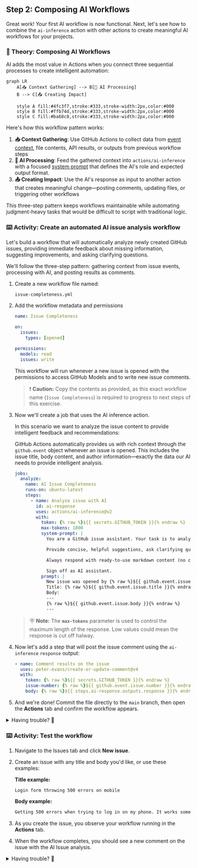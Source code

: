 ## Step 2: Composing AI Workflows

Great work! Your first AI workflow is now functional. Next, let's see how to combine the `ai-inference` action with other actions to create meaningful AI workflows for your projects.

### 📖 Theory: Composing AI Workflows

AI adds the most value in Actions when you connect three sequential processes to create intelligent automation:

```mermaid
graph LR
    A[📥 Context Gathering] --> B[🤖 AI Processing]
    B --> C[📤 Creating Impact]

    style A fill:#4fc3f7,stroke:#333,stroke-width:2px,color:#000
    style B fill:#ffb74d,stroke:#333,stroke-width:2px,color:#000
    style C fill:#ba68c8,stroke:#333,stroke-width:2px,color:#000
```

Here's how this workflow pattern works:

1. **📥 Context Gathering**: Use GitHub Actions to collect data from [event context](https://docs.github.com/en/actions/learn-github-actions/contexts#github-context), file contents, API results, or outputs from previous workflow steps
1. **🤖 AI Processing**: Feed the gathered context into `actions/ai-inference` with a focused [system prompt](https://github.com/actions/ai-inference#system-prompts) that defines the AI's role and expected output format.
1. **📤 Creating Impact**: Use the AI's response as input to another action that creates meaningful change—posting comments, updating files, or triggering other workflows

This three-step pattern keeps workflows maintainable while automating judgment-heavy tasks that would be difficult to script with traditional logic.

### ⌨️ Activity: Create an automated AI issue analysis workflow

Let's build a workflow that will automatically analyze newly created GitHub issues, providing immediate feedback about missing information, suggesting improvements, and asking clarifying questions.

We'll follow the three-step pattern: gathering context from issue events, processing with AI, and posting results as comments.

1. Create a new workflow file named:

   ```text
   issue-completeness.yml
   ```

1. Add the workflow metadata and permissions

   ```yaml
   name: Issue Completeness

   on:
     issues:
       types: [opened]

   permissions:
     models: read
     issues: write
   ```

   This workflow will run whenever a new issue is opened with the permissions to access GitHub Models and to write new issue comments.

   > ❗ **Caution:** Copy the contents as provided, as this exact workflow name (`Issue Completeness`) is required to progress to next steps of this exercise.

1. Now we'll create a job that uses the AI inference action.

   In this scenario we want to analyze the issue content to provide intelligent feedback and recommendations:

   GitHub Actions automatically provides us with rich context through the `github.event` object whenever an issue is opened. This includes the issue title, body content, and author information—exactly the data our AI needs to provide intelligent analysis.

   ```yaml
   jobs:
     analyze:
       name: AI Issue Completeness
       runs-on: ubuntu-latest
       steps:
         - name: Analyze issue with AI
           id: ai-response
           uses: actions/ai-inference@v2
           with:
             token: {% raw %}${{ secrets.GITHUB_TOKEN }}{% endraw %}
             max-tokens: 1000
             system-prompt: |
               You are a GitHub issue assistant. Your task is to analyze newly opened issues for completeness.

               Provide concise, helpful suggestions, ask clarifying questions and identify any missing information that would help resolve the issue faster.

               Always respond with ready-to-use markdown content (no code blocks) that can be posted directly as an issue comment.

               Sign off as AI assistant.
             prompt: |
               New issue was opened by {% raw %}${{ github.event.issue.user.login }}{% endraw %}
               Title: {% raw %}${{ github.event.issue.title }}{% endraw %}
               Body:
               ---
               {% raw %}${{ github.event.issue.body }}{% endraw %}
               ---
   ```

   > 🪧 **Note:** The **`max-tokens`** parameter is used to control the maximum length of the response. Low values could mean the response is cut off halway.

1. Now let's add a step that will post the issue comment using the `ai-inference` `response` output:

   ```yaml
   - name: Comment results on the issue
     uses: peter-evans/create-or-update-comment@v4
     with:
       token: {% raw %}${{ secrets.GITHUB_TOKEN }}{% endraw %}
       issue-number: {% raw %}${{ github.event.issue.number }}{% endraw %}
       body: {% raw %}${{ steps.ai-response.outputs.response }}{% endraw %}

   ```

1. And we're done! Commit the file directly to the `main` branch, then open the **Actions** tab and confirm the workflow appears.

<details>
<summary>Having trouble? 🤷</summary><br/>

- If the action does not appear in the **Actions** tab verify you put it in `.github/workflows/` directory with `.yml` extension

</details>

### ⌨️ Activity: Test the workflow

1. Navigate to the Issues tab and click **New issue**.
1. Create an issue with any title and body you'd like, or use these examples:

   **Title example:**

   ```text
   Login form throwing 500 errors on mobile
   ```

   **Body example:**

   ```markdown
   Getting 500 errors when trying to log in on my phone. It works sometimes but not always.
   ```

1. As you create the issue, you observe your workflow running in the **Actions** tab.
1. When the workflow completes, you should see a new comment on the issue with the AI Issue analysis.

<details>
<summary>Having trouble? 🤷</summary><br/>

- If the workflow didn’t run, confirm the trigger is `issues: [opened]` and you created a new issue (not edited an existing one).
- If the workflow failed to parse, check that the YAML indentation is correct and that all required fields are present.

</details>
